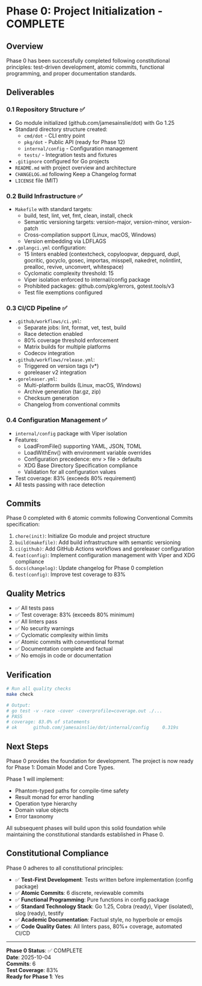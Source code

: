 # Phase 0: Project Initialization - COMPLETE

## Overview

Phase 0 has been successfully completed following constitutional principles: test-driven development, atomic commits, functional programming, and proper documentation standards.

## Deliverables

### 0.1 Repository Structure ✅
- Go module initialized (github.com/jamesainslie/dot) with Go 1.25
- Standard directory structure created:
  - `cmd/dot` - CLI entry point
  - `pkg/dot` - Public API (ready for Phase 12)
  - `internal/config` - Configuration management
  - `tests/` - Integration tests and fixtures
- `.gitignore` configured for Go projects
- `README.md` with project overview and architecture
- `CHANGELOG.md` following Keep a Changelog format
- `LICENSE` file (MIT)

### 0.2 Build Infrastructure ✅
- `Makefile` with standard targets:
  - build, test, lint, vet, fmt, clean, install, check
  - Semantic versioning targets: version-major, version-minor, version-patch
  - Cross-compilation support (Linux, macOS, Windows)
  - Version embedding via LDFLAGS
- `.golangci.yml` configuration:
  - 15 linters enabled (contextcheck, copyloopvar, depguard, dupl, gocritic, gocyclo, gosec, importas, misspell, nakedret, nolintlint, prealloc, revive, unconvert, whitespace)
  - Cyclomatic complexity threshold: 15
  - Viper isolation enforced to internal/config package
  - Prohibited packages: github.com/pkg/errors, gotest.tools/v3
  - Test file exemptions configured

### 0.3 CI/CD Pipeline ✅
- `.github/workflows/ci.yml`:
  - Separate jobs: lint, format, vet, test, build
  - Race detection enabled
  - 80% coverage threshold enforcement
  - Matrix builds for multiple platforms
  - Codecov integration
- `.github/workflows/release.yml`:
  - Triggered on version tags (v*)
  - goreleaser v2 integration
- `.goreleaser.yml`:
  - Multi-platform builds (Linux, macOS, Windows)
  - Archive generation (tar.gz, zip)
  - Checksum generation
  - Changelog from conventional commits

### 0.4 Configuration Management ✅
- `internal/config` package with Viper isolation
- Features:
  - LoadFromFile() supporting YAML, JSON, TOML
  - LoadWithEnv() with environment variable overrides
  - Configuration precedence: env > file > defaults
  - XDG Base Directory Specification compliance
  - Validation for all configuration values
- Test coverage: 83% (exceeds 80% requirement)
- All tests passing with race detection

## Commits

Phase 0 completed with 6 atomic commits following Conventional Commits specification:

1. `chore(init)`: Initialize Go module and project structure
2. `build(makefile)`: Add build infrastructure with semantic versioning
3. `ci(github)`: Add GitHub Actions workflows and goreleaser configuration
4. `feat(config)`: Implement configuration management with Viper and XDG compliance
5. `docs(changelog)`: Update changelog for Phase 0 completion
6. `test(config)`: Improve test coverage to 83%

## Quality Metrics

- ✅ All tests pass
- ✅ Test coverage: 83% (exceeds 80% minimum)
- ✅ All linters pass
- ✅ No security warnings
- ✅ Cyclomatic complexity within limits
- ✅ Atomic commits with conventional format
- ✅ Documentation complete and factual
- ✅ No emojis in code or documentation

## Verification

```bash
# Run all quality checks
make check

# Output:
# go test -v -race -cover -coverprofile=coverage.out ./...
# PASS
# coverage: 83.0% of statements
# ok      github.com/jamesainslie/dot/internal/config     0.319s
```

## Next Steps

Phase 0 provides the foundation for development. The project is now ready for Phase 1: Domain Model and Core Types.

Phase 1 will implement:
- Phantom-typed paths for compile-time safety
- Result monad for error handling
- Operation type hierarchy
- Domain value objects
- Error taxonomy

All subsequent phases will build upon this solid foundation while maintaining the constitutional standards established in Phase 0.

## Constitutional Compliance

Phase 0 adheres to all constitutional principles:

- ✅ **Test-First Development**: Tests written before implementation (config package)
- ✅ **Atomic Commits**: 6 discrete, reviewable commits
- ✅ **Functional Programming**: Pure functions in config package
- ✅ **Standard Technology Stack**: Go 1.25, Cobra (ready), Viper (isolated), slog (ready), testify
- ✅ **Academic Documentation**: Factual style, no hyperbole or emojis
- ✅ **Code Quality Gates**: All linters pass, 80%+ coverage, automated CI/CD

---

**Phase 0 Status**: ✅ COMPLETE  
**Date**: 2025-10-04  
**Commits**: 6  
**Test Coverage**: 83%  
**Ready for Phase 1**: Yes

